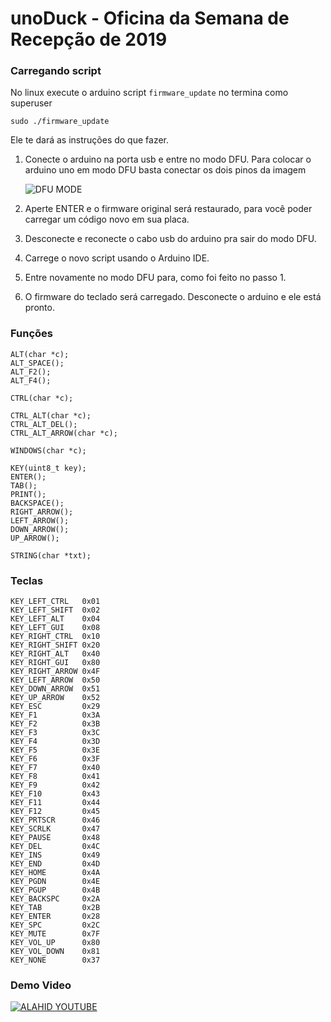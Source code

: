 # unoDuck - Oficina da Semana de Recepção de 2019

### Carregando script

No linux execute o arduino script ``firmware_update`` no termina como superuser

    sudo ./firmware_update

Ele te dará as instruções do que fazer.

1. Conecte o arduino na porta usb e entre no modo DFU.
Para colocar o arduino uno em modo DFU basta conectar os dois pinos da imagem

    ![DFU MODE](https://raw.githubusercontent.com/hackerspaceIFUSP/unoducky/master/files/DFU_Pins.jpg)

2. Aperte ENTER e o firmware original será restaurado, para você poder carregar um código novo em sua placa.

3. Desconecte e reconecte o cabo usb do arduino pra sair do modo DFU.

4. Carrege o novo script usando o Arduino IDE.

5. Entre novamente no modo DFU para, como foi feito no passo 1.

6. O firmware do teclado será carregado. Desconecte o arduino e ele está pronto.

### Funções

    ALT(char *c);
    ALT_SPACE();
    ALT_F2();
    ALT_F4();

    CTRL(char *c);

    CTRL_ALT(char *c);
    CTRL_ALT_DEL();
    CTRL_ALT_ARROW(char *c);

    WINDOWS(char *c);

    KEY(uint8_t key);
    ENTER();
    TAB();
    PRINT();
    BACKSPACE();
    RIGHT_ARROW();
    LEFT_ARROW();
    DOWN_ARROW();
    UP_ARROW();

    STRING(char *txt);

### Teclas

    KEY_LEFT_CTRL	0x01
    KEY_LEFT_SHIFT	0x02
    KEY_LEFT_ALT    0x04
    KEY_LEFT_GUI    0x08
    KEY_RIGHT_CTRL	0x10
    KEY_RIGHT_SHIFT	0x20
    KEY_RIGHT_ALT   0x40
    KEY_RIGHT_GUI   0x80
    KEY_RIGHT_ARROW 0x4F
    KEY_LEFT_ARROW  0x50
    KEY_DOWN_ARROW  0x51
    KEY_UP_ARROW    0x52
    KEY_ESC         0x29
    KEY_F1          0x3A
    KEY_F2          0x3B
    KEY_F3          0x3C
    KEY_F4          0x3D
    KEY_F5          0x3E
    KEY_F6          0x3F
    KEY_F7          0x40
    KEY_F8          0x41
    KEY_F9          0x42
    KEY_F10         0x43
    KEY_F11         0x44
    KEY_F12         0x45
    KEY_PRTSCR      0x46
    KEY_SCRLK       0x47
    KEY_PAUSE       0x48
    KEY_DEL         0x4C
    KEY_INS         0x49
    KEY_END         0x4D
    KEY_HOME        0x4A
    KEY_PGDN        0x4E
    KEY_PGUP        0x4B
    KEY_BACKSPC     0x2A
    KEY_TAB         0x2B
    KEY_ENTER       0x28
    KEY_SPC         0x2C
    KEY_MUTE        0x7F
    KEY_VOL_UP      0x80
    KEY_VOL_DOWN    0x81
    KEY_NONE        0x37

### Demo Video

[![ALAHID YOUTUBE](http://img.youtube.com/vi/lx7X2CvQJdE/0.jpg)](https://www.youtube.com/watch?v=lx7X2CvQJdE)

